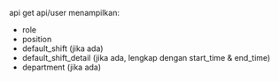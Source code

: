 api get api/user menampilkan:
- role
- position
- default_shift (jika ada)
- default_shift_detail (jika ada, lengkap dengan start_time & end_time)
- department (jika ada)
